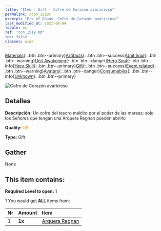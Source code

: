 ```yaml
---
title: "Item - Gift - Cofre de Corazón avaricioso"
permalink: /con_1519/
excerpt: "Era of Chaos  Cofre de Corazón avaricioso"
last_modified_at: 2021-08-04
locale: es
ref: "con_1519.md"
toc: false
classes: wide
---
```

 [Materials](/ItemsES/){: .btn .btn--primary}[Artifacts](/ItemsES/Artifacts/){: .btn .btn--success}[Unit Soul](/ItemsES/UnitSoul/){: .btn .btn--warning}[Unit Awakening](/ItemsES/UnitAwakening/){: .btn .btn--danger}[Hero Soul](/ItemsES/HeroSoul/){: .btn .btn--info}[Hero Skill](/ItemsES/HeroSkill/){: .btn .btn--primary}[Gift](/ItemsES/Gift/){: .btn .btn--success}[Event related](/ItemsES/Events/){: .btn .btn--warning}[Avatars](/ItemsES/Avatars/){: .btn .btn--danger}[Consumables](/ItemsES/Consumables/){: .btn .btn--info}[Unknown](/ItemsES/Unknown/){: .btn .btn--primary}

 ![Cofre de Corazón avaricioso](/images/t/i_907133.png)

## Detalles
 **Descripción:** Un cofre del tesoro maldito por el poder de las mareas; solo los Señores que tengan una Arquera Regnan pueden abrirlo

 **Quality:** <span style="color: #FF8C00">OK</span>

 **Type:** Gift

## Gather

  None

## This item contains:

 **Required Level to open:** 1

 1 You would get **ALL** items  from:

  | Nr | Amount |     Item    |
  |:---|:-------|:------------|
  | 1 |  **1x** | [Arquera Regnan](/ItemsES/unt_274/) |  | 
